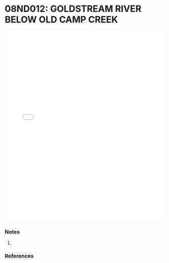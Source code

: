 # 08ND012: GOLDSTREAM RIVER BELOW OLD CAMP CREEK

<iframe src="/distribution_estimation/_static/stations/08ND012_fdc.html" width="100%" height="600" frameborder="0"></iframe>

### Notes
1. 

### References

